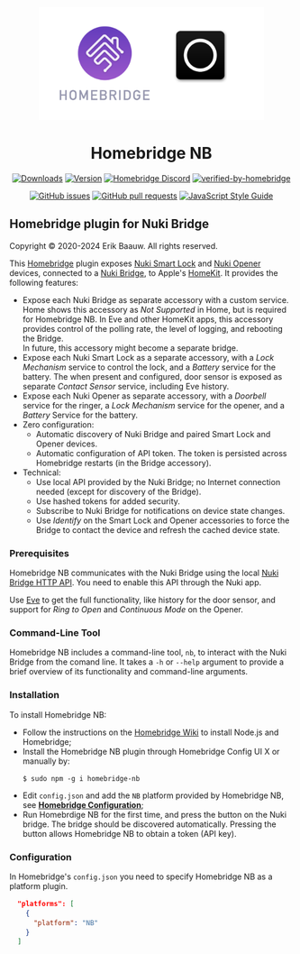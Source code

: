 <p align="center">
  <img src="homebridge-nb.png" height="200px">  
</p>
<span align="center">

# Homebridge NB
[![Downloads](https://img.shields.io/npm/dt/homebridge-nb.svg)](https://www.npmjs.com/package/homebridge-nb)
[![Version](https://img.shields.io/npm/v/homebridge-nb.svg)](https://www.npmjs.com/package/homebridge-nb)
[![Homebridge Discord](https://img.shields.io/discord/432663330281226270?color=728ED5&logo=discord&label=discord)](https://discord.gg/yGvADWt)
[![verified-by-homebridge](https://badgen.net/badge/homebridge/verified/purple)](https://github.com/homebridge/homebridge/wiki/Verified-Plugins)

[![GitHub issues](https://img.shields.io/github/issues/ebaauw/homebridge-nb)](https://github.com/ebaauw/homebridge-nb/issues)
[![GitHub pull requests](https://img.shields.io/github/issues-pr/ebaauw/homebridge-nb)](https://github.com/ebaauw/homebridge-nb/pulls)
[![JavaScript Style Guide](https://img.shields.io/badge/code_style-standard-brightgreen.svg)](https://standardjs.com)

</span>

## Homebridge plugin for Nuki Bridge
Copyright © 2020-2024 Erik Baauw. All rights reserved.

This [Homebridge](https://github.com/homebridge/homebridge) plugin exposes
[Nuki Smart Lock](https://nuki.io/nl/smart-lock/) and
[Nuki Opener](https://nuki.io/nl/opener/) devices,
connected to a [Nuki Bridge](https://nuki.io/nl/bridge/),
to Apple's [HomeKit](https://www.apple.com/ios/home/).
It provides the following features:
- Expose each Nuki Bridge as separate accessory with a custom service.
Home shows this accessory as _Not Supported_ in Home, but is required for
Homebridge NB.
In Eve and other HomeKit apps, this accessory provides control of the polling
rate, the level of logging, and rebooting the Bridge.<br>
In future, this accessory might become a separate bridge.
- Expose each Nuki Smart Lock as a separate accessory, with a _Lock Mechanism_
service to control the lock, and a _Battery_ service for the battery.
The when present and configured, door sensor is exposed as separate
_Contact Sensor_ service, including Eve history.
- Expose each Nuki Opener as separate accessory, with a _Doorbell_ service for
the ringer, a _Lock Mechanism_ service for the opener, and a _Battery_ Service
for the battery.
- Zero configuration:
  - Automatic discovery of Nuki Bridge and paired Smart Lock and Opener devices.
  - Automatic configuration of API token.
The token is persisted across Homebridge restarts (in the Bridge accessory).
- Technical:
  - Use local API provided by the Nuki Bridge; no Internet connection needed
(except for discovery of the Bridge).
  - Use hashed tokens for added security.
  - Subscribe to Nuki Bridge for notifications on device state changes.
  - Use _Identify_ on the Smart Lock and Opener accessories to force the Bridge
to contact the device and refresh the cached device state.

### Prerequisites
Homebridge NB communicates with the Nuki Bridge using the local
[Nuki Bridge HTTP API](https://developer.nuki.io/page/nuki-bridge-http-api-1-12/4).
You need to enable this API through the Nuki app.

Use [Eve](https://www.evehome.com/en/eve-app) to get the full functionality,
like history for the door sensor,
and support for _Ring to Open_ and _Continuous Mode_ on the Opener.

### Command-Line Tool
Homebridge NB includes a command-line tool, `nb`,
to interact with the Nuki Bridge from the comand line.
It takes a `-h` or `--help` argument to provide a brief overview of
its functionality and command-line arguments.

### Installation
To install Homebridge NB:
- Follow the instructions on the [Homebridge Wiki](https://github.com/homebridge/homebridge/wiki) to install Node.js and Homebridge;
- Install the Homebridge NB plugin through Homebridge Config UI X or manually by:
  ```
  $ sudo npm -g i homebridge-nb
  ```
- Edit `config.json` and add the `NB` platform provided by Homebridge NB, see [**Homebridge Configuration**](#homebridge-configuration);
- Run Homebrdige NB for the first time, and press the button on the Nuki bridge.
The bridge should be discovered automatically.
Pressing the button allows Homebridge NB to obtain a token (API key).

### Configuration
In Homebridge's `config.json` you need to specify Homebridge NB as a platform
plugin.

```json
  "platforms": [
    {
      "platform": "NB"
    }
  ]
```
